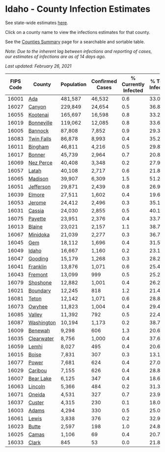 # Idaho - County Infection Estimates

See state-wide estimates [here](/infections/us-id).

Click on a county name to view the infections estimates for that county.

See the [Counties Summary](/infections/summary-counties) page for a searchable and sortable table.

*Note: Due to the inherent lag between infections and reporting of cases, our estimates of infections are as of 14 days ago.*

*Last updated: February 26, 2021*

|   FIPS Code |                   County |   Population |   Confirmed Cases |   % Currently Infected |   % Total Infected |
|-------------|--------------------------|--------------|-------------------|------------------------|--------------------|
|       16001 |               [Ada](ada) |      481,587 |            46,532 |                    0.6 |               33.0 |
|       16027 |         [Canyon](canyon) |      229,849 |            24,654 |                    0.5 |               36.8 |
|       16055 |     [Kootenai](kootenai) |      165,697 |            16,598 |                    0.8 |               33.2 |
|       16019 | [Bonneville](bonneville) |      119,062 |            12,085 |                    0.8 |               33.6 |
|       16005 |       [Bannock](bannock) |       87,808 |             7,852 |                    0.9 |               29.3 |
|       16083 | [Twin Falls](twin-falls) |       86,878 |             8,993 |                    0.4 |               35.2 |
|       16011 |       [Bingham](bingham) |       46,811 |             4,216 |                    0.5 |               29.8 |
|       16017 |         [Bonner](bonner) |       45,739 |             2,964 |                    0.7 |               20.8 |
|       16069 |   [Nez Perce](nez-perce) |       40,408 |             3,348 |                    0.2 |               27.9 |
|       16057 |           [Latah](latah) |       40,108 |             2,717 |                    0.6 |               21.8 |
|       16065 |       [Madison](madison) |       39,907 |             6,309 |                    1.5 |               51.2 |
|       16051 |   [Jefferson](jefferson) |       29,871 |             2,439 |                    0.8 |               26.9 |
|       16039 |         [Elmore](elmore) |       27,511 |             1,602 |                    0.4 |               19.6 |
|       16053 |         [Jerome](jerome) |       24,412 |             2,496 |                    0.3 |               35.1 |
|       16031 |         [Cassia](cassia) |       24,030 |             2,855 |                    0.5 |               40.1 |
|       16075 |       [Payette](payette) |       23,951 |             2,376 |                    0.4 |               33.7 |
|       16013 |         [Blaine](blaine) |       23,021 |             2,157 |                    1.1 |               38.7 |
|       16067 |     [Minidoka](minidoka) |       21,039 |             2,277 |                    0.3 |               36.7 |
|       16045 |               [Gem](gem) |       18,112 |             1,696 |                    0.4 |               31.5 |
|       16049 |           [Idaho](idaho) |       16,667 |             1,160 |                    0.2 |               23.1 |
|       16047 |       [Gooding](gooding) |       15,179 |             1,268 |                    0.3 |               28.2 |
|       16041 |     [Franklin](franklin) |       13,876 |             1,071 |                    0.6 |               25.4 |
|       16043 |       [Fremont](fremont) |       13,099 |               999 |                    0.5 |               25.2 |
|       16079 |     [Shoshone](shoshone) |       12,882 |             1,001 |                    0.4 |               26.2 |
|       16021 |     [Boundary](boundary) |       12,245 |               818 |                    1.2 |               21.4 |
|       16081 |           [Teton](teton) |       12,142 |             1,071 |                    0.6 |               28.8 |
|       16073 |         [Owyhee](owyhee) |       11,823 |             1,004 |                    0.4 |               29.4 |
|       16085 |         [Valley](valley) |       11,392 |               792 |                    0.5 |               22.4 |
|       16087 | [Washington](washington) |       10,194 |             1,173 |                    0.2 |               38.7 |
|       16009 |       [Benewah](benewah) |        9,298 |               606 |                    1.3 |               20.6 |
|       16035 | [Clearwater](clearwater) |        8,756 |             1,000 |                    0.4 |               37.6 |
|       16059 |           [Lemhi](lemhi) |        8,027 |               495 |                    0.4 |               20.6 |
|       16015 |           [Boise](boise) |        7,831 |               307 |                    0.3 |               13.1 |
|       16077 |           [Power](power) |        7,681 |               624 |                    0.4 |               27.0 |
|       16029 |       [Caribou](caribou) |        7,155 |               626 |                    0.4 |               28.8 |
|       16007 |   [Bear Lake](bear-lake) |        6,125 |               347 |                    0.4 |               18.6 |
|       16063 |       [Lincoln](lincoln) |        5,366 |               484 |                    0.2 |               31.3 |
|       16071 |         [Oneida](oneida) |        4,531 |               327 |                    0.7 |               23.9 |
|       16037 |         [Custer](custer) |        4,315 |               230 |                    0.1 |               18.0 |
|       16003 |           [Adams](adams) |        4,294 |               330 |                    0.5 |               25.0 |
|       16061 |           [Lewis](lewis) |        3,838 |               376 |                    0.2 |               32.9 |
|       16023 |           [Butte](butte) |        2,597 |               198 |                    1.0 |               24.8 |
|       16025 |           [Camas](camas) |        1,106 |                69 |                    0.4 |               20.7 |
|       16033 |           [Clark](clark) |          845 |                53 |                    0.0 |               21.8 |